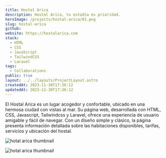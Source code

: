 ```yaml
---
title: Hostal Arica
description: Hostal Arica, tu estadía es prioridad.
heroImage: /projects/hostal-arica/01.png
slug: hostal-arica
github:
website: https://hostalarica.com
stack:
  - HTML
  - CSS
  - JavaScript
  - TailwindCSS
  - Laravel
tags:
  - Collaborations
public: true
layout: ../../layouts/ProjectLayout.astro
createdAt: 2023-11-30T17:36:12
updatedAt: 2023-11-30T17:36:12
---
```


El Hostal Arica es un lugar acogedor y confortable, ubicado en una hermosa ciudad con vistas al mar. Su página web, desarrollada con HTML, CSS, Javascript, Tailwindcss y Laravel, ofrece una experiencia de usuario amigable y fácil de navegar. Con un diseño simple y clásico, la página presenta información detallada sobre las habitaciones disponibles, tarifas, servicios y ubicación del hostal.

![hotal arica thumbnail](/projects/hostal-arica/02.png)

![hotal arica thumbnail](/projects/hostal-arica/03.png)
